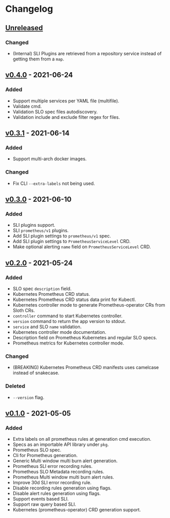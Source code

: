 # Changelog

## [Unreleased]

### Changed

- (Internal) SLI Plugins are retrieved from a repository service instead of getting them from a `map`.

## [v0.4.0] - 2021-06-24

### Added

- Support multiple services per YAML file (multifile).
- Validate cmd.
- Validation SLO spec files autodiscovery.
- Validation include and exclude filter regex for files.

## [v0.3.1] - 2021-06-14

### Added

- Support multi-arch docker images.

### Changed

- Fix CLI `--extra-labels` not being used.

## [v0.3.0] - 2021-06-10

### Added

- SLI plugins support.
- SLI `prometheus/v1` plugins.
- Add SLI plugin settings to `prometheus/v1` spec.
- Add SLI plugin settings to `PrometheusServiceLevel` CRD.
- Make optional alerting `name` field on `PrometheusServiceLevel` CRD.

## [v0.2.0] - 2021-05-24

### Added

- SLO spec `description` field.
- Kubernetes Prometheus CRD status.
- Kubernetes Prometheus CRD status data print for Kubectl.
- Kubernetes controller mode to generate Prometheus-operator CRs from Sloth CRs.
- `controller` command to start Kubernetes controller.
- `version` command to return the app version to stdout.
- `service` and SLO `name` validation.
- Kubernetes controller mode documentation.
- Description field on Prometheus Kubernetes and regular SLO specs.
- Prometheus metrics for Kubernetes controller mode.

### Changed

- (BREAKING) Kubernetes Prometheus CRD manifests uses camelcase instead of snakecase.

### Deleted

- `--version` flag.

## [v0.1.0] - 2021-05-05

### Added

- Extra labels on all prometheus rules at generation cmd execution.
- Specs as an importable API library under `pkg`.
- Prometheus SLO spec.
- Cli for Prometheus generation.
- Generic Multi window multi burn alert generation.
- Prometheus SLI error recording rules.
- Prometheus SLO Metadata recording rules.
- Prometheus Multi window multi burn alert rules.
- Improve 30d SLI error recording rule.
- Disable recording rules generation using flags.
- Disable alert rules generation using flags.
- Support events based SLI.
- Support raw query based SLI.
- Kubernetes (prometheus-operator) CRD generation support.

[unreleased]: https://github.com/slok/sloth/compare/v0.4.0...HEAD
[v0.4.0]: https://github.com/slok/sloth/compare/v0.3.1...v0.4.0
[v0.3.1]: https://github.com/slok/sloth/compare/v0.3.0...v0.3.1
[v0.3.0]: https://github.com/slok/sloth/compare/v0.2.0...v0.3.0
[v0.2.0]: https://github.com/slok/sloth/compare/v0.1.0...v0.2.0
[v0.1.0]: https://github.com/slok/sloth/releases/tag/v0.1.0

